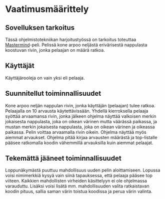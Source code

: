 # Vaatimusmäärittely


## Sovelluksen tarkoitus
Tässä ohjelmistotekniikan harjoitustyössä on tarkoitus toteuttaa [Mastermind](https://en.wikipedia.org/wiki/Mastermind_(board_game))-peli. Pelissä kone arpoo neljästä erivärisestä nappulasta koostuvan rivin, jonka pelaajan on määrä ratkoa.  

## Käyttäjät 
Käyttäjärooleja on vain yksi eli pelaaja.  

## Suunnitellut toiminnallisuudet

Kone arpoo neljän nappulan rivin, jonka käyttäjän (pelaajan) tulee ratkoa. Pelaajalla on 10 arvausta käytettävissään. Yhdellä kierroksella pelaaja syöttää arvaamansa rivin, jonka jälkeen ohjelma näyttää valkoisen merkin jokaisesta nappulasta, joka on oikean värinen mutta väärässä paikassa, ja mustan merkin jokaisesta nappulasta, joka on oikean värinen ja oikeassa paikassa. Pelin voittaa arvaamalla rivin oikein. Ohjelma näyttää myös aiemmat arvaukset. 
Ohjelma pitää kirjaa arvausten määrästä ja top-listalle pääsee ratkomalla koodin vähemmillä arvauksilla kuin aiemmat pelaajat.

## Tekemättä jääneet toiminnallisuudet 
Loppunäkymästä puuttuu mahdollisuus uuden pelin aloittamiseen. Lopussa voisi nimimerkkiä kysyä vain siinä tapauksessa, että pelaaja pääsee top viiteen. Kaikkien mahdollisten virheiden käsittelyyn ei ole ohjelmassa varauduttu. Lisäksi voisi lisätä mm. mahdollisuuden valita ratkaistavan koodin pituus, sallia saman värin toistua koodissa ja perua värin valinta. 